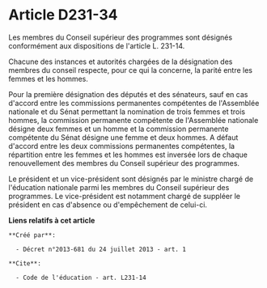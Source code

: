 # Article D231-34

Les membres du Conseil supérieur des programmes sont désignés conformément aux dispositions de l'article L. 231-14. 

Chacune des instances et autorités chargées de la désignation des membres du conseil respecte, pour ce qui la concerne, la
parité entre les femmes et les hommes. 

Pour la première désignation des députés et des sénateurs, sauf en cas d'accord entre les commissions permanentes compétentes
de l'Assemblée nationale et du Sénat permettant la nomination de trois femmes et trois hommes, la commission permanente
compétente de l'Assemblée nationale désigne deux femmes et un homme et la commission permanente compétente du Sénat désigne
une femme et deux hommes. A défaut d'accord entre les deux commissions permanentes compétentes, la répartition entre les
femmes et les hommes est inversée lors de chaque renouvellement des membres du Conseil supérieur des programmes. 

Le président et un vice-président sont désignés par le ministre chargé de l'éducation nationale parmi les membres du Conseil
supérieur des programmes. Le vice-président est notamment chargé de suppléer le président en cas d'absence ou d'empêchement
de celui-ci.

**Liens relatifs à cet article**

	**Créé par**:

	  - Décret n°2013-681 du 24 juillet 2013 - art. 1

	**Cite**:

	  - Code de l'éducation - art. L231-14
